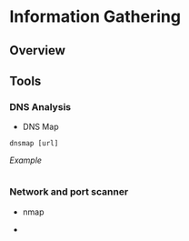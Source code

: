 # Information Gathering

## Overview


## Tools

### DNS Analysis
* DNS Map
```
dnsmap [url]
```
_Example_
```

```

### Network and port scanner
* nmap

* 
